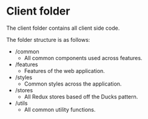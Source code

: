# Client folder

The client folder contains all client side code.

The folder structure is as follows:

- /common
    - All common components used across features.
- /features
    - Features of the web application.
- /styles
    - Common styles across the application.
- /stores
    - All Redux stores based off the Ducks pattern.
- /utils
    - All common utility functions.
